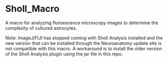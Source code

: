 # Sholl_Macro

A macro for analyzing fluroescence microscopy images to determine the complexity of cultured astrocytes. 

Note: ImageJ/FIJI has stopped coming with Sholl Analysis installed and the new version that can be installed through the Neuroanatomy update site is not compatible with this macro. A workaround is to install the older version of the Sholl Analysis plugin using the jar file in this repo.
